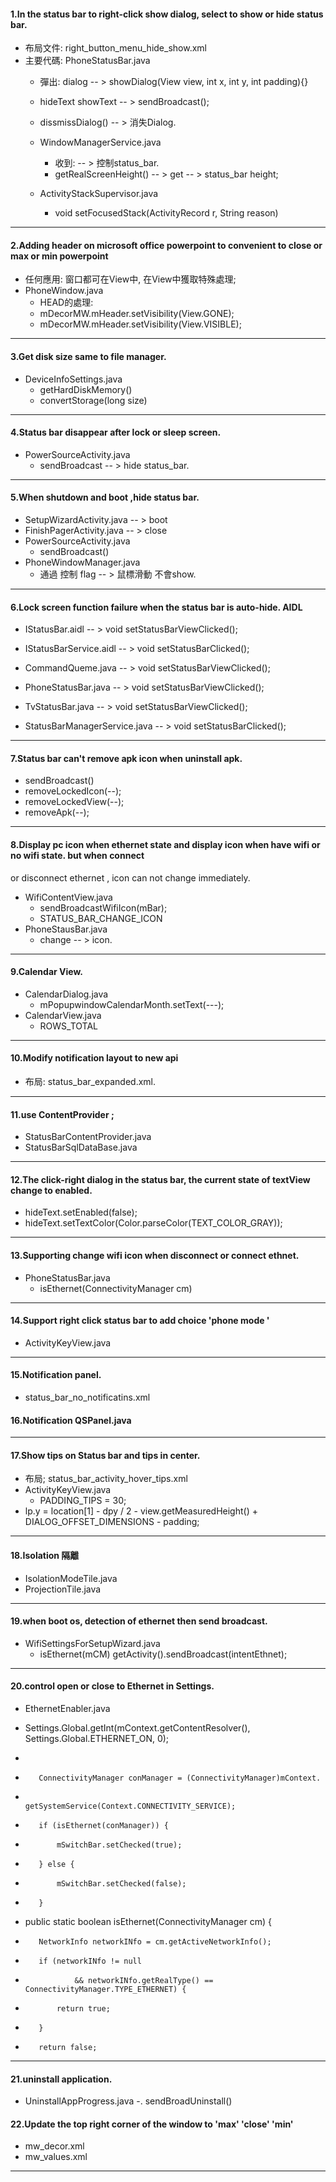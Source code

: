 #### 1.In the status bar to right-click show dialog, select to show or hide status bar.
  - 布局文件: right_button_menu_hide_show.xml
  - 主要代碼: PhoneStatusBar.java
    - 彈出: dialog  -- > showDialog(View view, int x, int y, int padding){}
    - hideText showText -- > sendBroadcast();
    - dissmissDialog() -- > 消失Dialog.
    - WindowManagerService.java
      - 收到: -- > 控制status_bar.
      - getRealScreenHeight() -- > get -- > status_bar height;

    - ActivityStackSupervisor.java
      - void setFocusedStack(ActivityRecord r, String reason)
      
***

#### 2.Adding header on microsoft office powerpoint to convenient to close or max or min powerpoint
  - 任何應用: 窗口都可在View中, 在View中獲取特殊處理;
  - PhoneWindow.java
    - HEAD的處理:
    - mDecorMW.mHeader.setVisibility(View.GONE);
    - mDecorMW.mHeader.setVisibility(View.VISIBLE);

***

#### 3.Get disk size same to file manager.
  - DeviceInfoSettings.java
    - getHardDiskMemory()
    - convertStorage(long size)

***

#### 4.Status bar disappear after lock or sleep screen.
  - PowerSourceActivity.java
    - sendBroadcast -- > hide status_bar.

***

#### 5.When shutdown and boot ,hide status bar.
  - SetupWizardActivity.java  -- > boot
  - FinishPagerActivity.java  -- > close
  - PowerSourceActivity.java
    - sendBroadcast()
  - PhoneWindowManager.java
    - 通過 控制 flag -- > 鼠標滑動 不會show.

***

#### 6.Lock screen function failure when the status bar is auto-hide.  AIDL
  - IStatusBar.aidl -- > void setStatusBarViewClicked();
  - IStatusBarService.aidl -- > void setStatusBarClicked();
  - CommandQueme.java -- > void setStatusBarViewClicked();
  - PhoneStatusBar.java -- > void setStatusBarViewClicked();

  - TvStatusBar.java -- > void setStatusBarViewClicked();
  - StatusBarManagerService.java -- > void setStatusBarClicked();

***

#### 7.Status bar can't remove apk icon when uninstall apk.
  - sendBroadcast()
  - removeLockedIcon(--);
  - removeLockedView(--);
  - removeApk(--);

***

#### 8.Display pc icon when ethernet state and display icon when have wifi or no wifi state. but when connect
or disconnect ethernet , icon can not change immediately.
  - WifiContentView.java
    - sendBroadcastWifiIcon(mBar);
    - STATUS_BAR_CHANGE_ICON
  - PhoneStausBar.java
    - change -- > icon.

***

#### 9.Calendar View.
  - CalendarDialog.java
    - mPopupwindowCalendarMonth.setText(---);
  - CalendarView.java
    - ROWS_TOTAL

***

#### 10.Modify notification layout to new api
  - 布局: status_bar_expanded.xml.

***

#### 11.use ContentProvider ; 
  - StatusBarContentProvider.java
  - StatusBarSqlDataBase.java

***

#### 12.The click-right dialog in the status bar, the current state of textView change to enabled.
  - hideText.setEnabled(false);
  - hideText.setTextColor(Color.parseColor(TEXT_COLOR_GRAY));

***

#### 13.Supporting change wifi icon when disconnect or connect ethnet.
  - PhoneStatusBar.java
    - isEthernet(ConnectivityManager cm)

***

#### 14.Support right click status bar to add choice 'phone mode '
  - ActivityKeyView.java

***

#### 15.Notification panel.
  - status_bar_no_notificatins.xml

#### 16.Notification  QSPanel.java

***

#### 17.Show tips on Status bar and tips in center.
  - 布局; status_bar_activity_hover_tips.xml
  - ActivityKeyView.java
    - PADDING_TIPS = 30;
  - lp.y = location[1] - dpy / 2 - view.getMeasuredHeight() + DIALOG_OFFSET_DIMENSIONS - padding;

***

#### 18.Isolation 隔離
  - IsolationModeTile.java
  - ProjectionTile.java

***

#### 19.when boot os, detection of ethernet then send broadcast.
  - WifiSettingsForSetupWizard.java
    - isEthernet(mCM)
      getActivity().sendBroadcast(intentEthnet);

***

#### 20.control open or close to Ethernet in Settings.
  - EthernetEnabler.java
  - Settings.Global.getInt(mContext.getContentResolver(), Settings.Global.ETHERNET_ON, 0);

  -
+        ConnectivityManager conManager = (ConnectivityManager)mContext.
+                                     getSystemService(Context.CONNECTIVITY_SERVICE);
+        if (isEthernet(conManager)) {
+            mSwitchBar.setChecked(true);
+        } else {
+            mSwitchBar.setChecked(false);
+        }

+    public static boolean isEthernet(ConnectivityManager cm) {
+        NetworkInfo networkINfo = cm.getActiveNetworkInfo();
+        if (networkINfo != null
+                && networkINfo.getRealType() == ConnectivityManager.TYPE_ETHERNET) {
+            return true;
+        }
+        return false;

***

#### 21.uninstall application.
  - UninstallAppProgress.java
  -. sendBroadUninstall()


#### 22.Update the top right corner of the window to 'max' 'close' 'min'
  - mw_decor.xml
  - mw_values.xml

***


